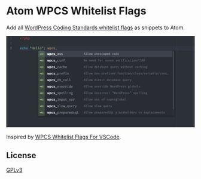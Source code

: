# Atom WPCS Whitelist Flags

Add all [WordPress Coding Standards whitelist flags](https://github.com/WordPress-Coding-Standards/WordPress-Coding-Standards/wiki/Whitelisting-code-which-flags-errors) as snippets to Atom.

![Demo](images/example.png)

Inspired by [WPCS Whitelist Flags For VSCode](https://github.com/claudiosanches/vscode-wpcs-whitelist-flags).

## License

[GPLv3](https://raw.githubusercontent.com/vijayhardaha/atom-wpcs-whitelist-flags/master/LICENSE)
